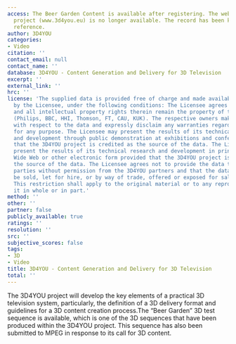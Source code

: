 ```yaml
---
access: The Beer Garden Content is available after registering. The website of the
  project (www.3d4you.eu) is no longer available. The record has been kept for future
  reference.
author: 3D4YOU
categories:
- Video
citation: ''
contact_email: null
contact_name: ''
database: 3D4YOU - Content Generation and Delivery for 3D Television
excerpt: ''
external_link: ''
hrc: ''
license: 'The supplied data is provided free of charge and made available for use
  by the Licensee, under the following conditions: The Licensee agrees that the data
  and all intellectual property rights therein remain the property of the 3D4YOU partners
  (Philips, BBC, HHI, Thomson, FT, CAU, KUK). The respective owners make no warranties
  with respect to the data and expressly disclaim any warranties regarding its fitness
  for any purpose. The Licensee may present the results of its technical research
  and development through public demonstration at exhibitions and conferences provided
  that the 3D4YOU project is credited as the source of the data. The Licensee may
  present the results of its technical research and development in print, on the World
  Wide Web or other electronic form provided that the 3D4YOU project is credited as
  the source of the data. The Licensee agrees not to provide the data to any third
  parties without permission from the 3D4YOU partners and that the data shall not
  be sold, let for hire, or by way of trade, offered or exposed for sale or hire.
  This restriction shall apply to the original material or to any reproduction of
  it in whole or in part.'
method: ''
other: ''
partner: false
publicly_available: true
ratings: ''
resolution: ''
src: ''
subjective_scores: false
tags:
- 3D
- Video
title: 3D4YOU - Content Generation and Delivery for 3D Television
total: ''
---
```


The 3D4YOU project will develop the key elements of a practical 3D television system, particularly, the definition of a 3D delivery format and guidelines for a 3D content creation process.The “Beer Garden” 3D test sequence is available, which is one of the 3D sequences that have been produced within the 3D4YOU project. This sequence has also been submitted to MPEG in response to its call for 3D content.